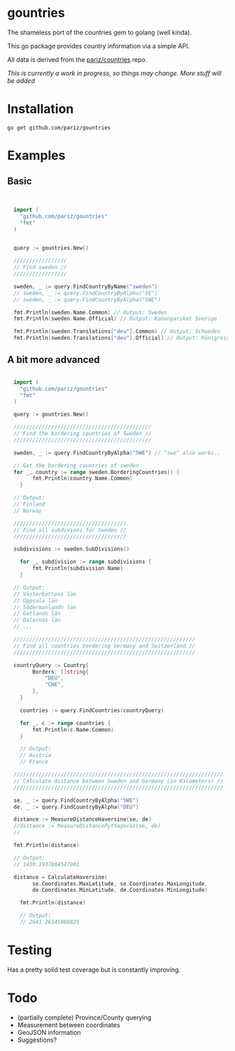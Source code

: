 # gountries

The shameless port of the countries gem to golang (well kinda).

This go package provides country information via a simple API.

All data is derived from the [pariz/countries](https://github.com/pariz/countries) repo.

*This is currently a work in progress, so things may change. More stuff will be added*

# Installation

```
go get github.com/pariz/gountries
```

# Examples


## Basic
```go


  import (
    "github.com/pariz/gountries"
    "fmt"
  )


  query := gountries.New()

  /////////////////
  // Find sweden //
  /////////////////

  sweden, _ := query.FindCountryByName("sweden")
  // sweden, _ := query.FindCountryByAlpha("SE")
  // sweden, _ := query.FindCountryByAlpha("SWE")

  fmt.Println(sweden.Name.Common) // Output: Sweden
  fmt.Println(sweden.Name.Official) // Output: Konungariket Sverige

  fmt.Println(sweden.Translations["deu"].Common) // Output: Schweden
  fmt.Println(sweden.Translations["deu"].Official) // Output: Königreich Schweden


```
## A bit more advanced
```go

  import (
    "github.com/pariz/gountries"
    "fmt"
  )

  query := gountries.New()

  ////////////////////////////////////////////
  // Find the bordering countries of Sweden //
  ////////////////////////////////////////////

  sweden, _ := query.FindCountryByAlpha("SWE") // "swe" also works..

  // Get the bordering countries of sweden
  for _, country := range sweden.BorderingCountries() {
		fmt.Println(country.Name.Common)
	}

  // Output:
  // Finland
  // Norway

  ////////////////////////////////////
  // Find all subdivions for Sweden //
  ////////////////////////////////////

  subdivisions := sweden.SubDivisions()

	for _, subdivision := range subdivisions {
		fmt.Println(subdivision.Name)
	}

  // Output:
  // Västerbottens län
  // Uppsala län
  // Södermanlands län
  // Gotlands län
  // Dalarnas län
  // ...

  //////////////////////////////////////////////////////////
  // Find all countries bordering Germany and Switzerland //
  //////////////////////////////////////////////////////////

  countryQuery := Country{
		Borders: []string{
			"DEU",
			"CHE",
		},
	}

	countries := query.FindCountries(countryQuery)

	for _, c := range countries {
		fmt.Println(c.Name.Common)
	}

	// Output:
	// Austria
	// France

  ///////////////////////////////////////////////////////////////////
  // Calculate distance between Sweden and Germany (in Kilometers) //
  ///////////////////////////////////////////////////////////////////

  se, _ := query.FindCountryByAlpha("SWE")
  de, _ := query.FindCountryByAlpha("DEU")

  distance := MeasureDistanceHaversine(se, de)
  //distance := MeasureDistancePythagoras(se, de)
  //

  fmt.Println(distance)

  // Output:
  // 1430.1937864547901

  distance = CalculateHaversine(
		se.Coordinates.MaxLatitude, se.Coordinates.MaxLongitude,
		de.Coordinates.MinLatitude, de.Coordinates.MinLongitude)

	fmt.Println(distance)

	// Output:
	// 2641.26145088825


```

# Testing

Has a pretty solid test coverage but is constantly improving.

# Todo


* (partially complete) Province/County querying
* Measurement between coordinates
* GeoJSON information
* Suggestions?
